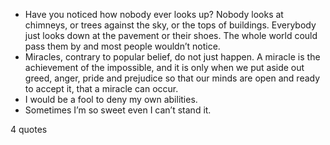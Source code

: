  - Have you noticed how nobody ever looks up? Nobody looks at chimneys, or trees against the sky, or the tops of buildings. Everybody just looks down at the pavement or their shoes. The whole world could pass them by and most people wouldn’t notice.
 - Miracles, contrary to popular belief, do not just happen. A miracle is the achievement of the impossible, and it is only when we put aside out greed, anger, pride and prejudice so that our minds are open and ready to accept it, that a miracle can occur.
 - I would be a fool to deny my own abilities.
 - Sometimes I’m so sweet even I can’t stand it.

4 quotes